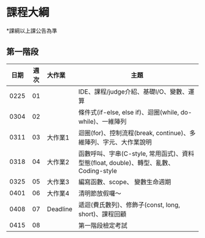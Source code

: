 # 課程大綱

\*課綱以上課公告為準

## 第一階段

|  日期  |  週次  | 大作業      | 主題                                       |
| :--: | :--: | :------- | ---------------------------------------- |
| 0225 |  01  |          | IDE、課程/judge介紹、基礎I/O、變數、運算               |
| 0304 |  02  |          | 條件式(if-else, else if)、迴圈(while, do-while)、一維陣列 |
| 0311 |  03  | 大作業1     | 迴圈(for)、控制流程(break, continue)、多維陣列、字元、大作業說明 |
| 0318 |  04  | 大作業2     | 函數呼叫、字串(C-style, 常用函式)、資料型態(float, double)、轉型、亂數、Coding-style |
| 0325 |  05  | 大作業3     | 編寫函數、scope、 變數生命週期                       |
| 0401 |  06  | 大作業4     | 清明節放假囉～                                  |
| 0408 |  07  | Deadline | 遞迴(費氏數列)、修飾子(const, long, short)、課程回顧    |
| 0415 |  08  |          | 第一階段檢定考試                                 |
